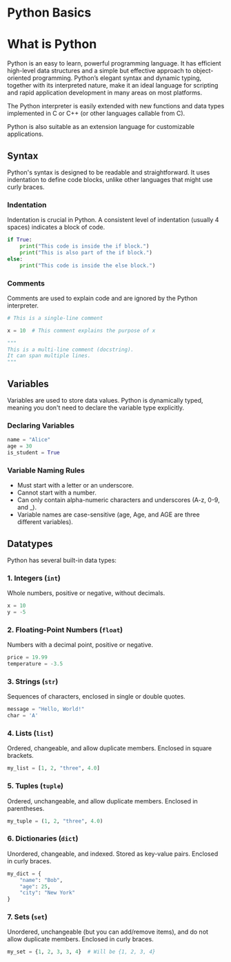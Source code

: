 # Python Basics

# What is Python 

Python is an easy to learn, powerful programming language. It has efficient high-level data structures and a simple but effective approach to object-oriented programming. Python’s elegant syntax and dynamic typing, together with its interpreted nature, make it an ideal language for scripting and rapid application development in many areas on most platforms.

The Python interpreter is easily extended with new functions and data types implemented in C or C++ (or other languages callable from C). 

Python is also suitable as an extension language for customizable applications.


## Syntax

Python's syntax is designed to be readable and straightforward. It uses indentation to define code blocks, unlike other languages that might use curly braces.

### Indentation

Indentation is crucial in Python. A consistent level of indentation (usually 4 spaces) indicates a block of code.

```python
if True:
    print("This code is inside the if block.")
    print("This is also part of the if block.")
else:
    print("This code is inside the else block.")
```

### Comments

Comments are used to explain code and are ignored by the Python interpreter.

```python
# This is a single-line comment

x = 10  # This comment explains the purpose of x

"""
This is a multi-line comment (docstring).
It can span multiple lines.
"""
```

## Variables

Variables are used to store data values. Python is dynamically typed, meaning you don't need to declare the variable type explicitly.

### Declaring Variables

```python
name = "Alice"
age = 30
is_student = True
```

### Variable Naming Rules

*   Must start with a letter or an underscore.
*   Cannot start with a number.
*   Can only contain alpha-numeric characters and underscores (A-z, 0-9, and _).
*   Variable names are case-sensitive (age, Age, and AGE are three different variables).

## Datatypes

Python has several built-in data types:

### 1. Integers (`int`)

Whole numbers, positive or negative, without decimals.

```python
x = 10
y = -5
```

### 2. Floating-Point Numbers (`float`)

Numbers with a decimal point, positive or negative.

```python
price = 19.99
temperature = -3.5
```

### 3. Strings (`str`)

Sequences of characters, enclosed in single or double quotes.

```python
message = "Hello, World!"
char = 'A'
```

### 4. Lists (`list`)

Ordered, changeable, and allow duplicate members. Enclosed in square brackets.

```python
my_list = [1, 2, "three", 4.0]
```

### 5. Tuples (`tuple`)

Ordered, unchangeable, and allow duplicate members. Enclosed in parentheses.

```python
my_tuple = (1, 2, "three", 4.0)
```

### 6. Dictionaries (`dict`)

Unordered, changeable, and indexed. Stored as key-value pairs. Enclosed in curly braces.

```python
my_dict = {
    "name": "Bob",
    "age": 25,
    "city": "New York"
}
```

### 7. Sets (`set`)

Unordered, unchangeable (but you can add/remove items), and do not allow duplicate members. Enclosed in curly braces.

```python
my_set = {1, 2, 3, 3, 4}  # Will be {1, 2, 3, 4}
```
